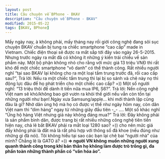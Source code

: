 ```yaml
---
layout: post
title: Câu chuyện về BPhone - BKAV
description: "Câu chuyện về BPhone - BKAV"
modified: 2015-05-22
tags: [BKAV, BPhone]
---
```

Mấy ngày nay, à không phải, mấy tháng nay rồi giới công nghệ đang sôi sục chuyện BKAV chuẩn bị tung ra chiếc smartphone “cao cấp” made in Vietnam. Chiếc điện thoại sẽ được ra mắt sắp tới đây vào ngày 26-5-2015. Nhưng trước ngày ra mắt đã có không ít những ý kiến trái chiều về sản phẩm này.
Một bộ phận không nhỏ cho rằng với mức giá 13 triệu VNĐ thì rất khó để một chiếc smartphone “vô danh” có thể thành công. Rất nhiều người nghĩ “tại sao BKAV lại không cho ra một loại tầm trung trước đã, rồi cao cấp sau?”, Trả lời: Nếu ra một chiếc tầm trung thì lại bị so sánh và chê này nọ thì động lực đâu để họ phát triển cho một chiếc cao cấp? =)) Một số người nghĩ: “13 triệu thôi để dành ít tiền nữa mua IP6, S6?”. Trả lời: Nền công nghệ Việt nam sẽ khó/không bao giờ vươn ra khỏi thế giới nếu vẫn còn tồn tại những người như bạn!.Ngày xưa Samsung/apple… khi mới thành lập cũng đâu là gì? Nhờ dân ủng hộ mà họ có được vị thế như ngày hôm nay, còn dân Việt nam thì “dìm hàng” ngay từ những giây đầu tiên -_- …. Một số khác nghĩ “Ủng hộ hàng Việt nhưng giá này không đáng mua?” Trả lời: Đây không phải là sản phẩm bình dân, được trang bị rất nhiều những công nghệ tiên tiến hiện nay, chả lẽ bắt BKAV phải ra mắt loại 1280 sao? =)) cho nên mức giá đấy không phải là đắt mà là rất phù hợp với thông số đã khoe (nếu đúng như những gì đã nói). 
Tôi không hiểu tại sao các bạn lại chê bai “người nhà” của mình? Chẳng lẽ là GATO à? =)) 
**=> người VN không muốn những người xung quanh thành công trong khi bản thân họ  không làm được trò trống gì, đa phần toàn những thành phần có “văn hóa ảo”.**

